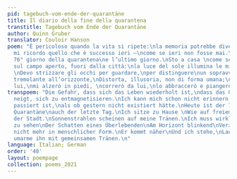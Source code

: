 ```yaml
---
pid: tagebuch-vom-ende-der-quarantäne
title: Il diario della fine della quarantena
transtitle: Tagebuch vom Ende der Quarantäne
author: Quinn Gruber
translator: Couloir Hanson
poem: "È pericoloso quando la vita si ripete:\nla memoria potrebbe diventare smagnetizzata.\nNon
  mi ricordo quello che è successo ieri —\ncome se ieri non fosse mai.\nOggi è il
  76° giorno della quarantena\ne l’ultimo giorno.\nSto a casa \ncome se io fosse seduto
  sul campo aperto, fuori dalla città:\nla luce del sole illumina le mie lacrime.
  \nDevo strizzare gli occhi per guardare,\nper distinguere\nun sopravvissuto, appena\nun’ombra
  tremolante all’orizzonte,\nDistorta, illusoria, non di forma umana;\nquando mi avvicina
  lui,\nmi alzerò in piedi, \ncorrerò da lui,\nlo abbraccerò e piangerò.\n7/4/2020\n"
transpoem: "Die Gefahr, dass sich das Leben wiederholt ist,\ndass das Gedächtnis dazu
  neigt, sich zu entmagnetisieren.\nIch kann mich schon nicht erinnern, was gestern
  passiert ist,\nals ob gestern nicht existiert hätte.\nHeute ist der 76. Tag der
  Quarantäne\nauch der letzte Tag.\nIch sitze zu Hause \nWie auf freiem Feld außerhalb
  der Stadt.\nSonnenstrahlen scheinen auf meine Tränen.\nIch muss wirklich hart schielen\nKaum
  zu sehen\nDer Schatten eines Überlebenden\nAm Horizont blinkend\nVerzerrt, unwahr,
  nicht mehr in menschlicher Form.\nEr kommt näher\nUnd ich stehe,\nLauf zu ihm rüber\nUnd
  umarme ihn mit gemeinsamen Tränen.\n"
language: Italian; German
order: '40'
layout: poempage
collection: poems_2021
---
```

